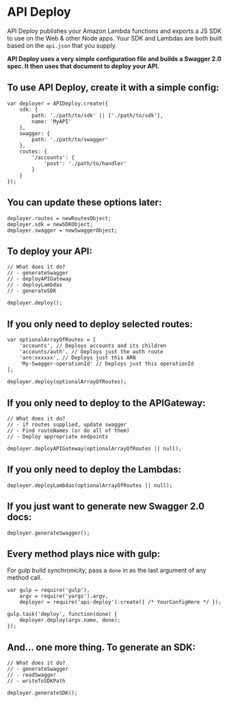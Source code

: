 # API Deploy

API Deploy publishes your Amazon Lambda functions and exports a JS SDK to use on the Web & other Node apps. Your SDK and Lambdas are both built based on the `api.json` that you supply.

**API Deploy uses a very simple configuration file and builds a Swagger 2.0 spec. It then uses that document to deploy your API.**

## To use API Deploy, create it with a simple config:

```
var deployer = APIDeploy.create({
    sdk: {
        path: './path/to/sdk' || ['./path/to/sdk'],
        name: 'MyAPI'
    },
    swagger: {
        path: './path/to/swagger'
    },
    routes: {
        '/accounts': {
            'post': './path/to/handler'
        }
    }
});
```

## You can update these options later:

```
deployer.routes = newRoutesObject;
deployer.sdk = newSDKObject;
deployer.swagger = newSwaggerObject;
```

## To deploy your API:

```
// What does it do?
// - generateSwagger
// - deployAPIGateway
// - deployLambdas
// - generateSDK

deployer.deploy();
```

## If you only need to deploy selected routes:

```
var optionalArrayOfRoutes = [
    'accounts', // Deploys accounts and its children
    'accounts/auth', // Deploys just the auth route
    'arn:xxxxxx', // Deploys just this ARN
    'My-Swagger-operationId' // Deploys just this operationId
];

deployer.deploy(optionalArrayOfRoutes);
```

## If you only need to deploy to the APIGateway:

```
// What does it do?
// - if routes supplied, update swagger
// - Find routeNames (or do all of them)
// - Deploy appropriate endpoints

deployer.deployAPIGateway(optionalArrayOfRoutes || null);
```

## If you only need to deploy the Lambdas:

```
deployer.deployLambdas(optionalArrayOfRoutes || null);
```

## If you just want to generate new Swagger 2.0 docs:

```
deployer.generateSwagger();
```

## Every method plays nice with gulp:

For gulp build synchronicity, pass a `done` in as the last argument of any method call.

```
var gulp = require('gulp'),
    argv = require('yargs').argv,
    deployer = require('api-deploy').create({ /* YourConfigHere */ });

gulp.task('deploy', function(done) {
    deployer.deploy(argv.name, done);
});
```

## And... one more thing. To generate an SDK:

```
// What does it do?
// - generateSwagger
// - readSwagger
// - writeToSDKPath

deployer.generateSDK();
```

##
